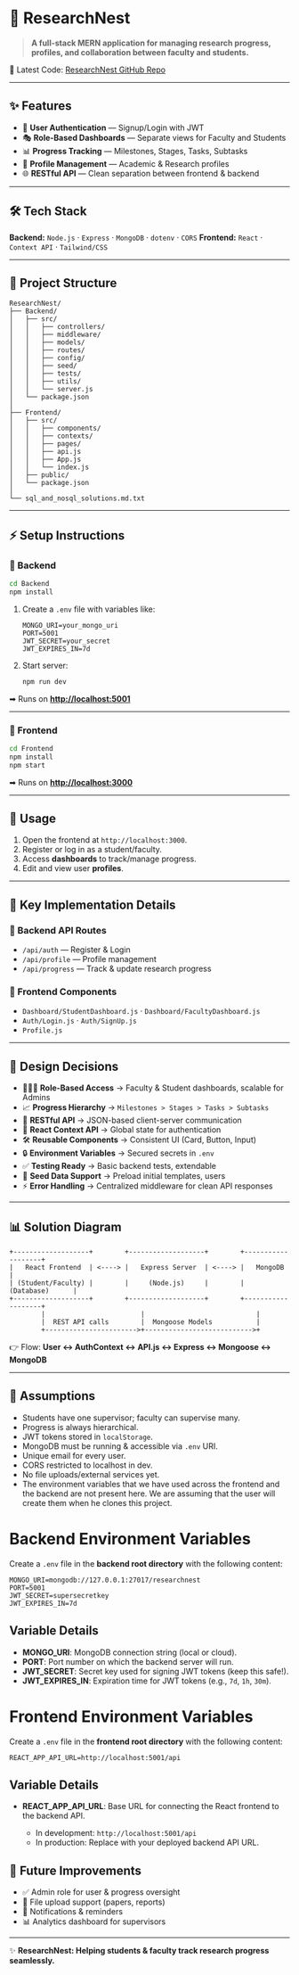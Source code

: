 # 🌱 ResearchNest

> **A full-stack MERN application for managing research progress, profiles, and collaboration between faculty and students.**

🔗 Latest Code: [ResearchNest GitHub Repo](https://github.com/Rahul99Saha/ResearchNest)

---

## ✨ Features

- 🔐 **User Authentication** — Signup/Login with JWT
- 🎭 **Role-Based Dashboards** — Separate views for Faculty and Students
- 📊 **Progress Tracking** — Milestones, Stages, Tasks, Subtasks
- 👤 **Profile Management** — Academic & Research profiles
- 🌐 **RESTful API** — Clean separation between frontend & backend

---

## 🛠️ Tech Stack

**Backend:** `Node.js` · `Express` · `MongoDB` · `dotenv` · `CORS`
**Frontend:** `React` · `Context API` · `Tailwind/CSS`

---

## 📂 Project Structure

```
ResearchNest/
├── Backend/
│   ├── src/
│   │   ├── controllers/
│   │   ├── middleware/
│   │   ├── models/
│   │   ├── routes/
│   │   ├── config/
│   │   ├── seed/
│   │   ├── tests/
│   │   ├── utils/
│   │   └── server.js
│   └── package.json
│
├── Frontend/
│   ├── src/
│   │   ├── components/
│   │   ├── contexts/
│   │   ├── pages/
│   │   ├── api.js
│   │   ├── App.js
│   │   └── index.js
│   ├── public/
│   └── package.json
│
└── sql_and_nosql_solutions.md.txt
```

---

## ⚡ Setup Instructions

### 🔹 Backend

```bash
cd Backend
npm install
```

1. Create a `.env` file with variables like:

   ```env
   MONGO_URI=your_mongo_uri
   PORT=5001
   JWT_SECRET=your_secret
   JWT_EXPIRES_IN=7d
   ```

2. Start server:

   ```bash
   npm run dev
   ```

➡ Runs on **[http://localhost:5001](http://localhost:5001)**

---

### 🔹 Frontend

```bash
cd Frontend
npm install
npm start
```

➡ Runs on **[http://localhost:3000](http://localhost:3000)**

---

## 🚀 Usage

1. Open the frontend at `http://localhost:3000`.
2. Register or log in as a student/faculty.
3. Access **dashboards** to track/manage progress.
4. Edit and view user **profiles**.

---

## 🔑 Key Implementation Details

### 📌 Backend API Routes

- `/api/auth` — Register & Login
- `/api/profile` — Profile management
- `/api/progress` — Track & update research progress

### 📌 Frontend Components

- `Dashboard/StudentDashboard.js` · `Dashboard/FacultyDashboard.js`
- `Auth/Login.js` · `Auth/SignUp.js`
- `Profile.js`

---

## 🧩 Design Decisions

- 🧑‍🤝‍🧑 **Role-Based Access** → Faculty & Student dashboards, scalable for Admins
- 📈 **Progress Hierarchy** → `Milestones > Stages > Tasks > Subtasks`
- 🔗 **RESTful API** → JSON-based client-server communication
- 🎯 **React Context API** → Global state for authentication
- 🛠️ **Reusable Components** → Consistent UI (Card, Button, Input)
- 🔒 **Environment Variables** → Secured secrets in `.env`
- ✅ **Testing Ready** → Basic backend tests, extendable
- 🌱 **Seed Data Support** → Preload initial templates, users
- ⚡ **Error Handling** → Centralized middleware for clean API responses

---

## 📊 Solution Diagram

```
+-------------------+        +-------------------+        +-------------------+
|   React Frontend  | <----> |   Express Server  | <----> |   MongoDB         |
| (Student/Faculty) |        |     (Node.js)     |        |   (Database)      |
+-------------------+        +-------------------+        +-------------------+
        |                        |                            |
        |  REST API calls        |  Mongoose Models           |
        +----------------------->+--------------------------->+
```

👉 Flow: **User ↔ AuthContext ↔ API.js ↔ Express ↔ Mongoose ↔ MongoDB**

---

## 📌 Assumptions

- Students have one supervisor; faculty can supervise many.
- Progress is always hierarchical.
- JWT tokens stored in `localStorage`.
- MongoDB must be running & accessible via `.env` URI.
- Unique email for every user.
- CORS restricted to localhost in dev.
- No file uploads/external services yet.
- The environment variables that we have used across the frontend and the backend are not present here. We are assuming that the user will create them when he clones this project.
  
# Backend Environment Variables

Create a `.env` file in the **backend root directory** with the following content:

```env
MONGO_URI=mongodb://127.0.0.1:27017/researchnest
PORT=5001
JWT_SECRET=supersecretkey
JWT_EXPIRES_IN=7d
```

## Variable Details

* **MONGO_URI**: MongoDB connection string (local or cloud).
* **PORT**: Port number on which the backend server will run.
* **JWT_SECRET**: Secret key used for signing JWT tokens (keep this safe!).
* **JWT_EXPIRES_IN**: Expiration time for JWT tokens (e.g., `7d`, `1h`, `30m`).


# Frontend Environment Variables

Create a `.env` file in the **frontend root directory** with the following content:

```env
REACT_APP_API_URL=http://localhost:5001/api
```

## Variable Details

* **REACT_APP_API_URL**: Base URL for connecting the React frontend to the backend API.

  * In development: `http://localhost:5001/api`
  * In production: Replace with your deployed backend API URL.

## 🎯 Future Improvements

- ✅ Admin role for user & progress oversight
- 📁 File upload support (papers, reports)
- 🔔 Notifications & reminders
- 📊 Analytics dashboard for supervisors

---

✨ **ResearchNest: Helping students & faculty track research progress seamlessly.**
